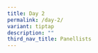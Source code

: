 ```yaml
---
title: Day 2
permalink: /day-2/
variant: tiptap
description: ""
third_nav_title: Panellists
---
```


